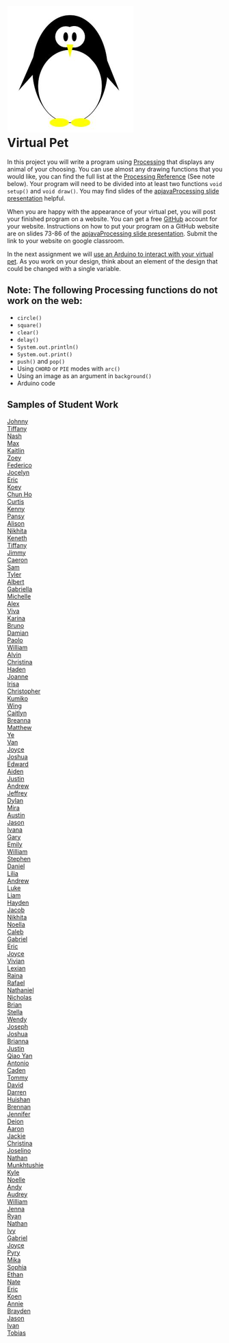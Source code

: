 ![](Penguin.JPG)   
Virtual Pet
=============

In this project you will write a program using [Processing](https://processing.org) that displays any animal of your choosing. You can use almost any drawing functions that you would like, you can find the full list at the [Processing Reference](https://processing.org/reference) (See note below).  Your program will need to be divided into at least two functions `void setup()` and `void draw()`. You may find slides of the [apjavaProcessing slide presentation](https://docs.google.com/presentation/d/1sqbareaFmF9fMcp0XOl3hRO6hAlrU5WIaj4V-Kd3eDI/edit?usp=sharing) helpful. 

When you are happy with the appearance of your virtual pet, you will post your finished program on a website. You can get a free [GitHub](https://github.com) account for your website. Instructions on how to put your program on a GitHub website are on slides 73-86 of the [apjavaProcessing slide presentation](https://docs.google.com/presentation/d/1sqbareaFmF9fMcp0XOl3hRO6hAlrU5WIaj4V-Kd3eDI/edit?usp=sharing). Submit the link to your website on google classroom.

In the next assignment we will [use an Arduino to interact with your virtual pet](https://github.com/APCSLowell/LightSensorController#use-an-adafruit-circuit-playground-as-an-input-device-in-a-processing-program). As you work on your design, think about an element of the design that could be changed with a single variable.

Note: The following Processing functions do not work on the web:
----------------------------------------------------------
+ `circle()`
+ `square()`
+ `clear()`
+ `delay()`
+ `System.out.println()`
+ `System.out.print()`
+ `push()` and `pop()`
+ Using `CHORD` or `PIE` modes with `arc()`
+ Using an image as an argument in `background()`
+ Arduino code

Samples of Student Work
-----------------------
[Johnny](https://jlin202.github.io/VirtualPet/)   
[Tiffany](https://tiffanyt11.github.io/VirtualPet/)   
[Nash](https://moonnash.github.io/VirtualPet/)   
[Max](https://max-2023.github.io/VirtualPet/)   
[Kaitlin](https://kaiyenpepper.github.io/VirtualPet/)   
[Zoey](https://zoeyzhu.github.io/VirtualPet/)   
[Federico](https://feaprile.github.io/VirtualPet/)   
[Jocelyn](https://jxcelynyu.github.io/VirtualPet/)   
[Eric](https://erchan3.github.io/VirtualPet/)   
[Koey](https://koeychan.github.io/VirtualPet/)   
[Chun Ho](https://chchen4.github.io/VirtualPet/)   
[Curtis](https://curtischen1.github.io/VirtualPet/)   
[Kenny](https://kennych13.github.io/VirtualPet/)   
[Pansy](https://pakuang.github.io/VirtualPet/)   
[Alison](https://apcsci.github.io/VirtualPet/)   
[Nikhita](https://nilaw5.github.io/VirtualPet/)   
[Keneth](https://kenethl.github.io/VirtualPet/)   
[Tiffany](https://tilouie2.github.io/VirtualPet/)   
[Jimmy](https://jimmy1433223.github.io/VirtualPet/)   
[Caeron](https://canguyen1.github.io/VirtualPet/)   
[Sam](https://samrosenblum415.github.io/VirtualPet/)   
[Tyler](https://ty237.github.io/VirtualPet/)   
[Albert](https://alshi31.github.io/VirtualPet/)   
[Gabriella](https://gabriellasu.github.io/VirtualPet/)   
[Michelle](https://mitan4.github.io/VirtualPet/)   
[Alex](https://alexhackathon.github.io/VirtualPet/)   
[Viva](https://vivavoong.github.io/VirtualPet/)   
[Karina](https://kaanders17.github.io/VirtualPet/)   
[Bruno](https://bruno-415.github.io/VirtualPet/)   
[Damian](https://dabogdon.github.io/VirtualPet/)   
[Paolo](https://paolo415.github.io/VirtualPet/)   
[William](https://wicao1.github.io/VirtualPet/)   
[Alvin](https://alchan6.github.io/VirtualPet/)   
[Christina](https://christina88chan.github.io/VirtualPet/)   
[Haden](https://hachan-beep.github.io/VirtualPet/)   
[Joanne](https://joannechenn.github.io/VirtualPet/)   
[Irisa](https://irisac415.github.io/VirtualPet/)   
[Christopher](https://chgee.github.io/VirtualPet/)   
[Kumiko](https://kukomori.github.io/VirtualPet/)   
[Wing](https://wilai3.github.io/VirtualPet/)   
[Caitlyn](https://calam1818.github.io/VirtualPet/)   
[Breanna](https://brlau6.github.io/VirtualPet/)   
[Matthew](https://malee8.github.io/VirtualPet/)   
[Ye](https://yejinl12.github.io/VirtualPet/)   
[Van](https://vanthebot.github.io/VirtualPet/)   
[Joyce](https://joycema212.github.io/VirtualPet/)   
[Joshua](https://jopaza21.github.io/VirtualPet/)   
[Edward](https://edpilotte.github.io/VirtualPet/)   
[Aiden](https://aidenshiu.github.io/VirtualPet/)   
[Justin](https://jushiu.github.io/VirtualPet/)   
[Andrew](https://antan2.github.io/VirtualPet/)   
[Jeffrey](https://jethidacoder.github.io/VirtualPet/)   
[Dylan](https://dy-alt.github.io/VirtualPet/)   
[Mira](https://mira16-v.github.io/VirtualPet/)   
[Austin](https://auwong1.github.io/VirtualPet/)   
[Jason](https://jawong32.github.io/VirtualPet/)   
[Ivana](https://ivxu24.github.io/VirtualPet/)   
[Gary](https://gary055.github.io/VirtualPet/)   
[Emily](https://emyip.github.io/VirtualPet/)   
[William](https://williamsgithubaccount.github.io/VirtualPet/)   
[Stephen](https://stevenmeap.github.io/VirtualPet/)   
[Daniel](https://wood09.github.io/VirtualPet/)   
[Lilia](https://liliaching.github.io/VirtualPet/)   
[Andrew](https://guppies23456.github.io/VirtualPet/)   
[Luke](https://luked808.github.io/VirtualPet/)   
[Liam](https://ligiraldo.github.io/VirtualPet/)   
[Hayden](https://hakwok.github.io/VirtualPet/)   
[Jacob](https://jalambert.github.io/VirtualPet/)   
[Nikhita](https://nilaw5.github.io/VirtualPet/)   
[Noella](https://noellalee1.github.io/VirtualPet/)   
[Caleb](https://caleung3.github.io/Snowman/)   
[Gabriel](https://galeung24.github.io/VirtualPet/)   
[Eric](https://erliao137.github.io/VirtualPet/)   
[Joyce](https://joliu8.github.io/VirtualPet/)   
[Vivian](https://vivianmak.github.io/VirtualPet/)   
[Lexian](https://lexiannguyen.github.io/VirtualPet/)   
[Raina](https://raina449.github.io/VirtualPet/)   
[Rafael](https://iamrafaelllll.github.io/VirtualPet/)   
[Nathaniel](https://nathantjong.github.io/VirtualPet/)   
[Nicholas](https://nireiss.github.io/VirtualPet/)   
[Brian](https://brsen.github.io/VirtualPet/)   
[Stella](https://stellasit0.github.io/VirtualPet/)   
[Wendy](https://lafmj.github.io/VirtualPet/)   
[Joseph](https://josephteng.github.io/VirtualPet/)   
[Joshua](https://jovegher.github.io/VirtualPet/)   
[Brianna](https://brwong8.github.io/VirtualPet/)   
[Justin](https://justin-pyth.github.io/VirtualPet/)   
[Qiao Yan](https://qiaoyanx.github.io/VirtualPet/)   
[Antonio](https://antonio-yap1.github.io/VirtualPet/)   
[Caden](https://cayeung1.github.io/VirtualPet/)   
[Tommy](https://toyu3.github.io/VirtualPet/)   
[David](https://davidzhang3.github.io/VirtualPet/)   
[Darren](https://darrenzhao1.github.io/VirtualPet/)   
[Huishan](https://huishancai.github.io/VirtualPet/)   
[Brennan](https://brennan-c.github.io/VirtualPet/)   
[Jennifer](https://jennifer0525.github.io/VirtualPet/)   
[Deion](https://deionchaudhary.github.io/Panda/)   
[Aaron](https://aaronnchen.github.io/VirtualPet/)   
[Jackie](https://jachen16.github.io/VirtualPet/)   
[Christina](https://chchung1.github.io/VirtualPet/)   
[Joselino](https://joselinodt.github.io/VirtualPet/)   
[Nathan](https://naguan1.github.io/VirtualPet/)   
[Munkhtushie](https://tushigitgel.github.io/VirtualPet/)   
[Kyle](https://kylam1.github.io/VirtualPet/)   
[Noelle](https://noellelam.github.io/VirtualPet/)   
[Andy](https://andeey3.github.io/VirtualPet/)   
[Audrey](https://audreylau8.github.io/VirtualPet/)   
[William](https://williamlaw2005.github.io/VirtualPet/)   
[Jenna](https://jenna1910.github.io/VirtualPet/)   
[Ryan](https://chknwngs999.github.io/VirtualPet/)   
[Nathan](https://naleung1.github.io/VirtualPet/)   
[Ivy](https://ivyylin.github.io/VirtualPet/)   
[Gabriel](https://gabriel-low-06.github.io/VirtualPet/)   
[Joyce](https://joycema212.github.io/VirtualPet/)   
[Pyry](https://pyrym24.github.io/VirtualPet/)   
[Mika](https://mikanguyenn.github.io/VirtualPet/)   
[Sophia](https://sophiapeckner.github.io/VirtualPet/)   
[Ethan](https://etqiu.github.io/VirtualPet/)   
[Nate](https://nsirival.github.io/VirtualPet/)   
[Eric](https://desolaterakan.github.io/VirtualPet/)   
[Koen](https://koendwong.github.io/VirtualPet/)   
[Annie](https://anxu9.github.io/VirtualPet/)   
[Brayden](https://b-r-4-y-d-3-n.github.io/VirtualPet/)   
[Jason](https://jasonzhong3.github.io/VirtualPet/)   
[Ivan](https://ivzhu1.github.io/VirtualPet/)   
[Tobias](https://tobyzuercher.github.io/VirtualPet/)   
